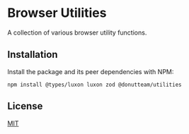 # Browser Utilities
A collection of various browser utility functions.

## Installation
Install the package and its peer dependencies with NPM:

```
npm install @types/luxon luxon zod @donutteam/utilities
```

## License
[MIT](https://github.com/donutteam/npm-utilities/blob/main/LICENSE.md)